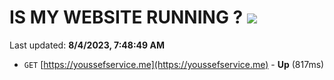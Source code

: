 # IS MY WEBSITE RUNNING ? [![](https://img.shields.io/static/v1?label=Sponsor&message=%E2%9D%A4&logo=GitHub&color=%23fe8e86)](https://github.com/sponsors/<username>)

Last updated: **8/4/2023, 7:48:49 AM**

- `GET` [https://youssefservice.me](https://youssefservice.me) - **Up** (817ms)

